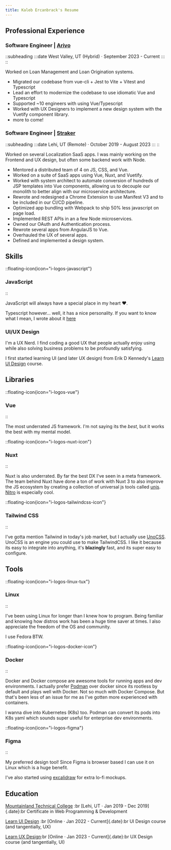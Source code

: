 ```yaml
---
title: Kaleb Ercanbrack's Resume
---
```


## Professional Experience

### Software Engineer | [Arivo](https://arivo.com/)

::subheading
  :::date
  West Valley, UT (Hybrid) · September 2023 - Current
  :::
::

Worked on Loan Management and Loan Origination systems.

- Migrated our codebase from vue-cli + Jest to Vite + Vitest and Typescript
- Lead an effort to modernize the codebase to use idiomatic Vue and Typescript
- Supported \~10 engineers with using Vue/Typescript
- Worked with UX Designers to implement a new design system with the Vuetify component library.
- more to come!

### Software Engineer | [Straker](https://www.strakertranslations.com/)

::subheading
  :::date
  Lehi, UT (Remote) · October 2019 - August 2023
  :::
::

Worked on several Localization SaaS apps. I was mainly working on the Frontend and UX design, but often some backend work with Node.

- Mentored a distributed team of 4 on JS, CSS, and Vue.
- Worked on a suite of SaaS apps using Vue, Nuxt, and Vuetify.
- Worked with system architect to automate conversion of hundreds of JSP templates into Vue
  components, allowing us to decouple our monolith to better align with our
  microservice architecture.
- Rewrote and redesigned a Chrome Extension to use Manifest V3 and to be
  included in our CI/CD pipeline.
- Optimized app bundling with Webpack to ship 50% less javascript on page load.
- Implemented REST APIs in an a few Node microservices.
- Owned our OAuth and Authentication process.
- Rewrote several apps from AngularJS to Vue.
- Overhauled the UX of several apps.
- Defined and implemented a design system.

## Skills

::floating-icon{icon="i-logos-javascript"}
### JavaScript
::

JavaScript will always have a special place in my heart ❤️.

Typescript however... well, it has a nice personality. If you want to know what I mean, I wrote about it [here](/blog/typescript)

### UI/UX Design

I'm a UX Nerd. I find coding a good UX that people actually enjoy using while
also solving business problems to be profoundly satisfying.

I first started learning UI (and later UX design) from Erik D Kennedy's
[Learn UI Design](https://www.learnui.design/) course.

## Libraries

::floating-icon{icon="i-logos-vue"}
### Vue
::

The most underrated JS framework. I'm not saying its the _best_, but it works
the best with my mental model.

::floating-icon{icon="i-logos-nuxt-icon"}
### Nuxt
::

Nuxt is also underrated. By far the best DX I've seen in a meta framework. The
team behind Nuxt have done a ton of work with Nuxt 3 to also improve the JS
ecosystem by creating a collection of universal js tools called
[unjs](https://unjs.io/). [Nitro](https://nitro.unjs.io/) is especially cool.

::floating-icon{icon="i-logos-tailwindcss-icon"}
### Tailwind CSS
::

I've gotta mention Tailwind in today's job market, but I actually use
[UnoCSS](https://unocss.dev). UnoCSS is an engine you could use to make
TailwindCSS. I like it because its easy to integrate into anything, it's
**blazingly** fast, and its super easy to configure.

## Tools

::floating-icon{icon="i-logos-linux-tux"}
### Linux
::

I've been using Linux for longer than I knew how to program. Being familiar and
knowing how distros work has been a huge time saver at times. I also appreciate
the freedom of the OS and community.

I use Fedora BTW.

::floating-icon{icon="i-logos-docker-icon"}
### Docker
::

Docker and Docker compose are awesome tools for running apps and dev
environments. I actually prefer [Podman](https://podman.io) over docker since
its rootless by default and plays well with Docker. Not so much with Docker
Compose. But that's been less of an issue for me as I've gotten more experienced
with containers.

I wanna dive into Kubernetes (K8s) too. Podman can convert its pods into K8s
yaml which sounds super useful for enterprise dev environments.

::floating-icon{icon="i-logos-figma"}
### Figma
::

My preferred design tool! Since Figma is browser based I can use it on Linux
which is a huge benefit.

I've also started using [excalidraw](https://excalidraw.com) for extra lo-fi
mockups.

## Education

[Mountainland Technical College](https://mtec.edu/) :br [Lehi, UT · Jan 2019 -
Dec 2019]{.date}\:br Certificate in Web Programming & Development

[Learn UI Design](https://www.learnui.design/) :br [Online · Jan 2022 -
Current]{.date}\:br UI Design course (and tangentially, UX)

[Learn UX Design](https://www.learnui.design/)\:br [Online · Jan 2023 -
Current]{.date}\:br UX Design course (and tangentially, UI)
